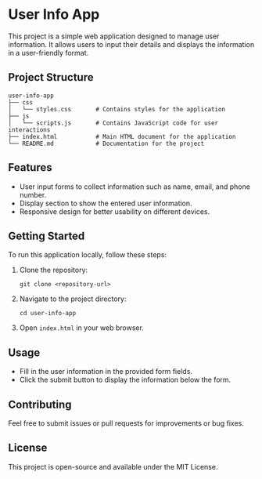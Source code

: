 # User Info App

This project is a simple web application designed to manage user information. It allows users to input their details and displays the information in a user-friendly format.

## Project Structure

```
user-info-app
├── css
│   └── styles.css       # Contains styles for the application
├── js
│   └── scripts.js       # Contains JavaScript code for user interactions
├── index.html           # Main HTML document for the application
└── README.md            # Documentation for the project
```

## Features

- User input forms to collect information such as name, email, and phone number.
- Display section to show the entered user information.
- Responsive design for better usability on different devices.

## Getting Started

To run this application locally, follow these steps:

1. Clone the repository:
   ```
   git clone <repository-url>
   ```

2. Navigate to the project directory:
   ```
   cd user-info-app
   ```

3. Open `index.html` in your web browser.

## Usage

- Fill in the user information in the provided form fields.
- Click the submit button to display the information below the form.

## Contributing

Feel free to submit issues or pull requests for improvements or bug fixes. 

## License

This project is open-source and available under the MIT License.